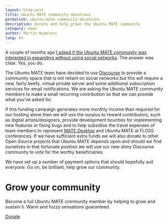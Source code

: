 ```yaml
---
layout: blog-post
title: Ubuntu MATE community donations
permalink: ubuntu-mate-community-donations
description: Donate and help grown the Ubuntu MATE community
category: news
author: Martin Wimpress
lang: en
---
```


A couple of months ago [I asked if the Ubuntu MATE community was interested in
expanding without using social networks](/blog/alternative-community-forum-poll/).
The answer was clear. Yes, you do.

The Ubuntu MATE team have decided to use [Discourse](http://www.discourse.org/)
to provide a community space that is not reliant on social networks but this
will require a new, fairly beefy, virtual private server and some additional
subscription services for email notifications. We are asking the Ubuntu MATE
community members to make a small recurring contribution so that we can
provide what you've asked for.

If this funding campaign generates more monthly income than required for our
hosting alone then we will use the surplus to reward contributors, such as
digital artists/designers, provide development bounties for implementing
new features or fixing bugs and to help subsidise the travel expenses of team
members to represent [MATE Desktop](http://mate-desktop.org) and Ubuntu MATE
at FLOSS conferences. If we have sufficient extra funds we will also donate
to other Open Source projects that Ubuntu MATE depends upon and should we find
ourselves in that fortunate position we will use our new shiny Discourse
community to vote for the worthy beneficiaries.

We have set up a number of payment options that should hopefully suit everyone.
Go on, be brilliant, help grow our community.

<div class="bs-component">
    <div class="jumbotron">
        <h1>Grow your community</h1>
        <p>Become a full Ubuntu MATE community member by helping to grow and
        sustain it. Warm and fuzzy sensations guaranteed.</p>
        <a href="/donate/" class="btn btn-primary btn-lg">Donate</a>
        </p>
    </div>
</div>
